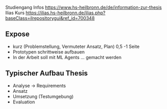 Studiengang Infos https://www.hs-heilbronn.de/de/information-zur-thesis
Ilias Kurs https://ilias.hs-heilbronn.de/ilias.php?baseClass=ilrepositorygui&ref_id=700348

## Expose
- kurz (Problemstellung, Vermuteter Ansatz, Plan) 0,5 -1 Seite
- Prototypen schrittweise aufbauen
- In der Arbeit soll mit ML Agents … gemacht werden

## Typischer Aufbau Thesis
- Analyse -> Requirements
- Ansatz
- Umsetzung (Testumgebung)
- Evaluation
